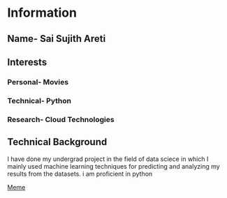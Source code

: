# Information

## Name- Sai Sujith Areti

## Interests
### Personal- Movies 
### Technical- Python 
### Research- Cloud Technologies

## Technical Background
 I have done my undergrad project in the field of data sciece in which I mainly used machine learning techniques for predicting and analyzing my results from the datasets. i am proficient in python 

[Meme](https://www.google.com/url?sa=i&url=https%3A%2F%2Fsproutsocial.com%2Fglossary%2Fmeme%2F&psig=AOvVaw012lgAfgkoKjdMd3cPnBpa&ust=1664065791811000&source=images&cd=vfe&ved=0CAwQjRxqFwoTCKjRsKWWrPoCFQAAAAAdAAAAABAD)
